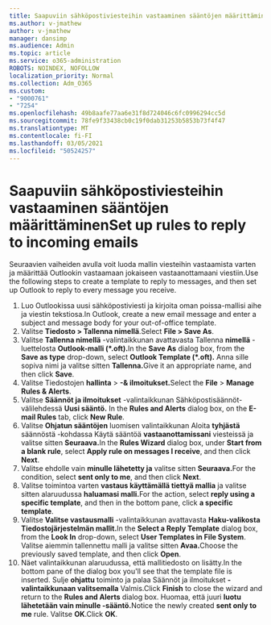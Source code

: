 ```yaml
---
title: Saapuviin sähköpostiviesteihin vastaaminen sääntöjen määrittäminen
ms.author: v-jmathew
author: v-jmathew
manager: dansimp
ms.audience: Admin
ms.topic: article
ms.service: o365-administration
ROBOTS: NOINDEX, NOFOLLOW
localization_priority: Normal
ms.collection: Adm_O365
ms.custom:
- "9000761"
- "7254"
ms.openlocfilehash: 49b8aafe77aa6e31f8d724046c6fc0996294cc5d
ms.sourcegitcommit: 78fe9f33438cb0c19f0dab31253b5853b73f4f47
ms.translationtype: MT
ms.contentlocale: fi-FI
ms.lasthandoff: 03/05/2021
ms.locfileid: "50524257"
---
```

# <a name="set-up-rules-to-reply-to-incoming-emails"></a><span data-ttu-id="2884a-102">Saapuviin sähköpostiviesteihin vastaaminen sääntöjen määrittäminen</span><span class="sxs-lookup"><span data-stu-id="2884a-102">Set up rules to reply to incoming emails</span></span>

<span data-ttu-id="2884a-103">Seuraavien vaiheiden avulla voit luoda mallin viesteihin vastaamista varten ja määrittää Outlookin vastaamaan jokaiseen vastaanottamaani viestiin.</span><span class="sxs-lookup"><span data-stu-id="2884a-103">Use the following steps to create a template to reply to messages, and then set up Outlook to reply to every message you receive.</span></span>

1. <span data-ttu-id="2884a-104">Luo Outlookissa uusi sähköpostiviesti ja kirjoita oman poissa-mallisi aihe ja viestin tekstiosa.</span><span class="sxs-lookup"><span data-stu-id="2884a-104">In Outlook, create a new email message and enter a subject and message body for your out-of-office template.</span></span>
2. <span data-ttu-id="2884a-105">Valitse **Tiedosto > Tallenna nimellä**.</span><span class="sxs-lookup"><span data-stu-id="2884a-105">Select **File > Save As**.</span></span>
3. <span data-ttu-id="2884a-106">Valitse **Tallenna nimellä** -valintaikkunan avattavasta Tallenna **nimellä** -luettelosta **Outlook-malli (\*.oft).**</span><span class="sxs-lookup"><span data-stu-id="2884a-106">In the **Save As** dialog box, from the **Save as type** drop-down, select **Outlook Template (\*.oft).**</span></span> <span data-ttu-id="2884a-107">Anna sille sopiva nimi ja valitse sitten **Tallenna.**</span><span class="sxs-lookup"><span data-stu-id="2884a-107">Give it an appropriate name, and then click **Save**.</span></span>
4. <span data-ttu-id="2884a-108">Valitse Tiedostojen **hallinta**  >  **-& ilmoitukset.**</span><span class="sxs-lookup"><span data-stu-id="2884a-108">Select the **File** > **Manage Rules & Alerts**.</span></span>
5. <span data-ttu-id="2884a-109">Valitse **Säännöt ja ilmoitukset** -valintaikkunan Sähköpostisäännöt-välilehdessä **Uusi sääntö.** </span><span class="sxs-lookup"><span data-stu-id="2884a-109">In the **Rules and Alerts** dialog box, on the **E-mail Rules** tab, click **New Rule**.</span></span>
6. <span data-ttu-id="2884a-110">Valitse **Ohjatun sääntöjen** luomisen valintaikkunan Aloita **tyhjästä** säännöstä -kohdassa Käytä sääntöä **vastaanottamissani** viesteissä ja valitse sitten **Seuraava.**</span><span class="sxs-lookup"><span data-stu-id="2884a-110">In the **Rules Wizard** dialog box, under **Start from a blank rule**, select **Apply rule on messages I receive**, and then click **Next**.</span></span>
7. <span data-ttu-id="2884a-111">Valitse ehdolle vain **minulle lähetetty ja** valitse sitten **Seuraava.**</span><span class="sxs-lookup"><span data-stu-id="2884a-111">For the condition, select **sent only to me**, and then click **Next**.</span></span>
8. <span data-ttu-id="2884a-112">Valitse toimintoa varten **vastaus käyttämällä tiettyä mallia** ja valitse sitten alaruudussa **haluamasi malli.**</span><span class="sxs-lookup"><span data-stu-id="2884a-112">For the action, select **reply using a specific template**, and then in the bottom pane, click **a specific template**.</span></span>
9. <span data-ttu-id="2884a-113">Valitse **Valitse vastausmalli** -valintaikkunan avattavasta **Haku-valikosta** **Tiedostojärjestelmän mallit.**</span><span class="sxs-lookup"><span data-stu-id="2884a-113">In the **Select a Reply Template** dialog box, from the **Look In** drop-down, select **User Templates in File System**.</span></span> <span data-ttu-id="2884a-114">Valitse aiemmin tallennettu malli ja valitse sitten **Avaa.**</span><span class="sxs-lookup"><span data-stu-id="2884a-114">Choose the previously saved template, and then click **Open**.</span></span>
10. <span data-ttu-id="2884a-115">Näet valintaikkunan alaruudussa, että mallitiedosto on lisätty.</span><span class="sxs-lookup"><span data-stu-id="2884a-115">In the bottom pane of the dialog box you'll see that the template file is inserted.</span></span> <span data-ttu-id="2884a-116">Sulje **ohjattu** toiminto ja palaa Säännöt ja ilmoitukset **-valintaikkunaan valitsemalla** Valmis.</span><span class="sxs-lookup"><span data-stu-id="2884a-116">Click **Finish** to close the wizard and return to the **Rules and Alerts** dialog box.</span></span> <span data-ttu-id="2884a-117">Huomaa, että juuri **luotu lähetetään vain minulle -sääntö.**</span><span class="sxs-lookup"><span data-stu-id="2884a-117">Notice the newly created **sent only to me** rule.</span></span> <span data-ttu-id="2884a-118">Valitse **OK**.</span><span class="sxs-lookup"><span data-stu-id="2884a-118">Click **OK**.</span></span>

